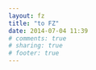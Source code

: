 ```yaml
---
layout: fz
title: "to FZ"
date: 2014-07-04 11:39
# comments: true
# sharing: true
# footer: true
---
```


